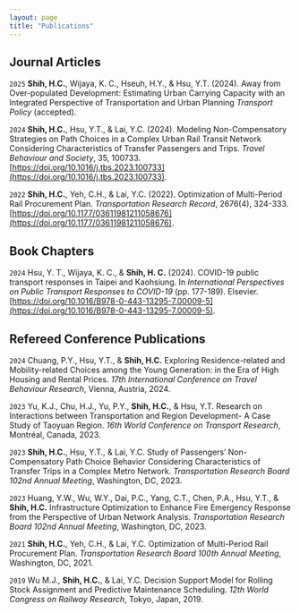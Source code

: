 ```yaml
---
layout: page
title: "Publications"
---
```


## Journal Articles

 `2025` **Shih, H.C.**, Wijaya, K. C., Hseuh, H.Y., & Hsu, Y.T. (2024). Away from Over-populated Development: Estimating Urban Carrying Capacity with an Integrated Perspective of Transportation and Urban Planning *Transport Policy* (accepted).

 `2024` **Shih, H.C.**, Hsu, Y.T., & Lai, Y.C. (2024). Modeling Non-Compensatory Strategies on Path Choices in a Complex Urban Rail Transit Network Considering Characteristics of Transfer Passengers and Trips. *Travel Behaviour and Society*, 35, 100733. [https://doi.org/10.1016/j.tbs.2023.100733](https://doi.org/10.1016/j.tbs.2023.100733).

 `2022` **Shih, H.C.**, Yeh, C.H., & Lai, Y.C. (2022). Optimization of Multi-Period Rail Procurement Plan. *Transportation Research Record*, 2676(4), 324-333. [https://doi.org/10.1177/03611981211058676](https://doi.org/10.1177/03611981211058676).



## Book Chapters

`2024` Hsu, Y. T., Wijaya, K. C., & **Shih, H. C.** (2024). COVID-19 public transport responses in Taipei and Kaohsiung. In *International Perspectives on Public Transport Responses to COVID-19* (pp. 177-189). Elsevier. [https://doi.org/10.1016/B978-0-443-13295-7.00009-5](https://doi.org/10.1016/B978-0-443-13295-7.00009-5).

## Refereed Conference Publications

  `2024` Chuang, P.Y., Hsu, Y.T., & **Shih, H.C.** Exploring Residence-related and Mobility-related Choices among the Young Generation: in the Era of High Housing and Rental Prices. *17th International Conference on Travel Behaviour Research*, Vienna, Austria, 2024.

  `2023` Yu, K.J., Chu, H.J., Yu, P.Y., **Shih, H.C.**, & Hsu, Y.T. Research on Interactions between Transportation and Region Development- A Case Study of Taoyuan Region. *16th World Conference on Transport Research*, Montréal, Canada, 2023.

  `2023` **Shih, H.C.**, Hsu, Y.T., & Lai, Y.C. Study of Passengers’ Non-Compensatory Path Choice Behavior Considering Characteristics of Transfer Trips in a Complex Metro Network. *Transportation Research Board 102nd Annual Meeting*, Washington, DC, 2023.

  `2023` Huang, Y.W., Wu, W.Y., Dai, P.C., Yang, C.T., Chen, P.A., Hsu, Y.T., & **Shih, H.C.** Infrastructure Optimization to Enhance Fire Emergency Response from the Perspective of Urban Network Analysis. *Transportation Research Board 102nd Annual Meeting*, Washington, DC, 2023.

  `2021` **Shih, H.C.**, Yeh, C.H., & Lai, Y.C. Optimization of Multi-Period Rail Procurement Plan. *Transportation Research Board 100th Annual Meeting*, Washington, DC, 2021.

  `2019` Wu M.J., **Shih, H.C.**, & Lai, Y.C. Decision Support Model for Rolling Stock Assignment and Predictive Maintenance Scheduling. *12th World Congress on Railway Research*, Tokyo, Japan, 2019.
